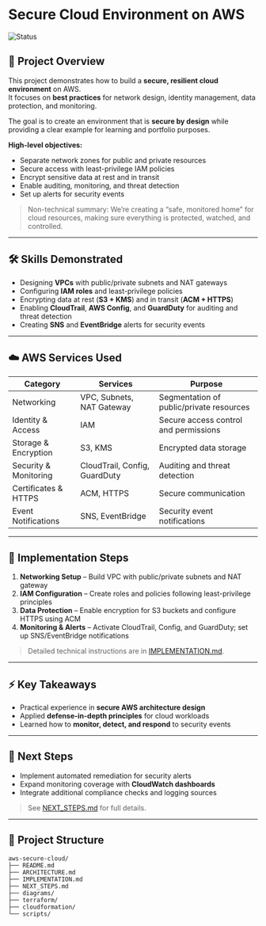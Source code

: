 # Secure Cloud Environment on AWS  

![Status](https://img.shields.io/badge/status-In%20Development-yellow)

## 🚀 Project Overview
This project demonstrates how to build a **secure, resilient cloud environment** on AWS.  
It focuses on **best practices** for network design, identity management, data protection, and monitoring.  

The goal is to create an environment that is **secure by design** while providing a clear example for learning and portfolio purposes.

**High-level objectives:**
- Separate network zones for public and private resources
- Secure access with least-privilege IAM policies
- Encrypt sensitive data at rest and in transit
- Enable auditing, monitoring, and threat detection
- Set up alerts for security events

> Non-technical summary: We’re creating a “safe, monitored home” for cloud resources, making sure everything is protected, watched, and controlled.

---

## 🛠 Skills Demonstrated
- Designing **VPCs** with public/private subnets and NAT gateways
- Configuring **IAM roles** and least-privilege policies
- Encrypting data at rest (**S3 + KMS**) and in transit (**ACM + HTTPS**)
- Enabling **CloudTrail**, **AWS Config**, and **GuardDuty** for auditing and threat detection
- Creating **SNS** and **EventBridge** alerts for security events

---

## ☁️ AWS Services Used
| Category                  | Services                                | Purpose                                               |
|----------------------------|----------------------------------------|-------------------------------------------------------|
| Networking                 | VPC, Subnets, NAT Gateway              | Segmentation of public/private resources             |
| Identity & Access          | IAM                                     | Secure access control and permissions                |
| Storage & Encryption       | S3, KMS                                 | Encrypted data storage                                |
| Security & Monitoring      | CloudTrail, Config, GuardDuty          | Auditing and threat detection                        |
| Certificates & HTTPS       | ACM, HTTPS                              | Secure communication                                  |
| Event Notifications        | SNS, EventBridge                        | Security event notifications                         |

---

## 📌 Implementation Steps
1. **Networking Setup** – Build VPC with public/private subnets and NAT gateway  
2. **IAM Configuration** – Create roles and policies following least-privilege principles  
3. **Data Protection** – Enable encryption for S3 buckets and configure HTTPS using ACM  
4. **Monitoring & Alerts** – Activate CloudTrail, Config, and GuardDuty; set up SNS/EventBridge notifications  

> Detailed technical instructions are in [IMPLEMENTATION.md](./IMPLEMENTATION.md).

---

## ⚡ Key Takeaways
- Practical experience in **secure AWS architecture design**
- Applied **defense-in-depth principles** for cloud workloads
- Learned how to **monitor, detect, and respond** to security events

---

## 📝 Next Steps
- Implement automated remediation for security alerts  
- Expand monitoring coverage with **CloudWatch dashboards**  
- Integrate additional compliance checks and logging sources  

> See [NEXT_STEPS.md](./NEXT_STEPS.md) for full details.

---

## 📂 Project Structure
```text
aws-secure-cloud/
├── README.md
├── ARCHITECTURE.md
├── IMPLEMENTATION.md
├── NEXT_STEPS.md
├── diagrams/
├── terraform/
├── cloudformation/
└── scripts/

